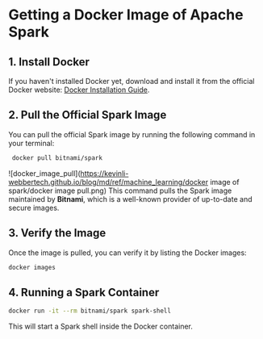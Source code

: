 # Getting a Docker Image of Apache Spark

## 1. Install Docker
If you haven't installed Docker yet, download and install it from the official Docker website: [Docker Installation Guide]((https://docs.docker.com/desktop/install/windows-install/)).

## 2. Pull the Official Spark Image
You can pull the official Spark image by running the following command in your terminal:
```bash
 docker pull bitnami/spark
```
![docker_image_pull](https://kevinli-webbertech.github.io/blog/md/ref/machine_learning/docker image of spark/docker image pull.png)
This command pulls the Spark image maintained by **Bitnami**, which is a well-known provider of up-to-date and secure images.


## 3. Verify the Image
Once the image is pulled, you can verify it by listing the Docker images:

```bash
docker images
```
## 4. Running a Spark Container
   ```bash
   docker run -it --rm bitnami/spark spark-shell
```
This will start a Spark shell inside the Docker container.
